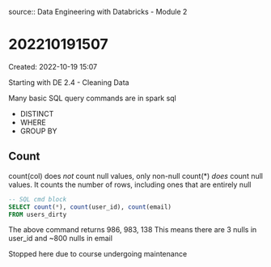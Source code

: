 source:: Data Engineering with Databricks - Module 2

# 202210191507
Created: 2022-10-19 15:07

Starting with DE 2.4 - Cleaning Data

Many basic SQL query commands are in spark sql
- DISTINCT
- WHERE
- GROUP BY

## Count
count(col) does *not* count null values, only non-null
count(\*) *does* count null values. It counts the number of rows, including ones that are entirely null
```sql
-- SQL cmd block
SELECT count(*), count(user_id), count(email)
FROM users_dirty
```
The above command returns 986, 983, 138
This means there are 3 nulls in user_id and ~800 nulls in email

Stopped here due to course undergoing maintenance